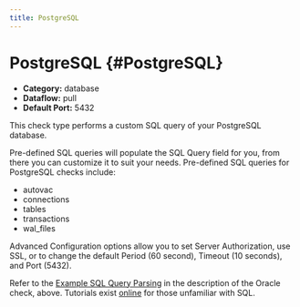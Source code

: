 ```yaml
---
title: PostgreSQL
---
```


# PostgreSQL {#PostgreSQL}

 * **Category:** database
 * **Dataflow:** pull
 * **Default Port:** 5432

This check type performs a custom SQL query of your PostgreSQL database.

Pre-defined SQL queries will populate the SQL Query field for you, from there you can customize it to suit your needs. Pre-defined SQL queries for PostgreSQL checks include:
 * autovac
 * connections
 * tables
 * transactions
 * wal_files

Advanced Configuration options allow you to set Server Authorization, use SSL, or to change the default Period (60 second), Timeout (10 seconds), and Port (5432).

Refer to the [Example SQL Query Parsing](/circonus/checks/check-types/oracle#ExampleSQLQueryParsing) in the description of the Oracle check, above. Tutorials exist [online](http://www.w3schools.com/sql/default.asp) for those unfamiliar with SQL.
